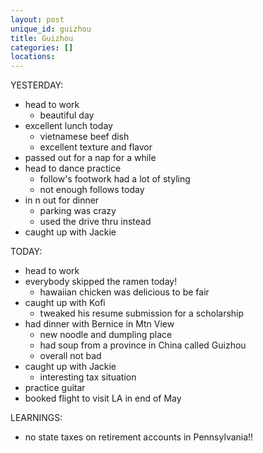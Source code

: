 ```yaml
---
layout: post
unique_id: guizhou
title: Guizhou
categories: []
locations: 
---
```


YESTERDAY:
* head to work
  * beautiful day
* excellent lunch today
  * vietnamese beef dish
  * excellent texture and flavor
* passed out for a nap for a while
* head to dance practice
  * follow's footwork had a lot of styling
  * not enough follows today
* in n out for dinner
  * parking was crazy
  * used the drive thru instead
* caught up with Jackie

TODAY:
* head to work
* everybody skipped the ramen today!
  * hawaiian chicken was delicious to be fair
* caught up with Kofi
  * tweaked his resume submission for a scholarship
* had dinner with Bernice in Mtn View
  * new noodle and dumpling place
  * had soup from a province in China called Guizhou
  * overall not bad
* caught up with Jackie
  * interesting tax situation
* practice guitar
* booked flight to visit LA in end of May

LEARNINGS:
* no state taxes on retirement accounts in Pennsylvania!!

